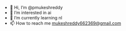 - 👋 Hi, I’m @pmukeshreddy
- 👀 I’m interested in ai
- 🌱 I’m currently learning nl
- 📫 How to reach me mukeshreddy662369@gmail.com

<!---
pmukeshreddy/pmukeshreddy is a ✨ special ✨ repository because its `README.md` (this file) appears on your GitHub profile.
You can click the Preview link to take a look at your changes.
--->
